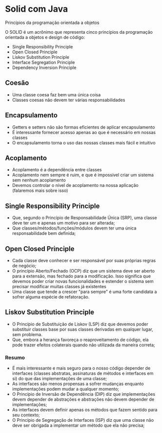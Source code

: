 # Solid com Java
Princípios da programação orientada a objetos

O SOLID é um acrônimo que representa cinco princípios da programação orientada a objetos e design de código:
- Single Responsibility Principle
- Open Closed Principle
- Liskov Substitution Principle
- Interface Segregation Principle
- Dependency Inversion Principle

## Coesão
- Uma classe coesa faz bem uma única coisa
- Classes coesas não devem ter várias responsabilidades

## Encapsulamento
- Getters e setters não são formas eficientes de aplicar encapsulamento
- É interessante fornecer acesso apenas ao que é necessário em nossas classes
- O encapsulamento torna o uso das nossas classes mais fácil e intuitivo

## Acoplamento
- Acoplamento é a dependência entre classes
- Acoplamento nem sempre é ruim, e que é impossível criar um sistema sem nenhum acoplamento
- Devemos controlar o nível de acoplamento na nossa aplicação (falaremos mais sobre isso)

## Single Responsibility Principle
- Que, segundo o Princípio de Responsabilidade Única (SRP), uma classe deve ter um e apenas um motivo para ser alterada;
- Que classes/métodos/funções/módulos devem ter uma única responsabilidade bem definida;

## Open Closed Principle
- Cada classe deve conhecer e ser responsável por suas próprias regras de negócio;
- O princípio Aberto/Fechado (OCP) diz que um sistema deve ser aberto para a extensão, mas fechado para a modificação. Isso significa que devemos poder criar novas funcionalidades e estender o sistema sem precisar modificar muitas classes já existentes
- Uma classe que tende a crescer "para sempre" é uma forte candidata a sofrer alguma espécie de refatoração.

## Liskov Substitution Principle
- O Princípio de Substituição de Liskov (LSP) diz que devemos poder substituir classes base por suas classes derivadas em qualquer lugar, sem problema.
- Que, embora a herança favoreça o reaproveitamento de código, ela pode trazer efeitos colaterais quando não utilizada da maneira correta;

### Resumo
- É mais interessante e mais seguro para o nosso código depender de interfaces (classes abstratas, assinaturas de métodos e interfaces em si) do que das implementações de uma classe;
- As interfaces são menos propensas a sofrer mudanças enquanto implementações podem mudar a qualquer momento;
- O Princípio de Inversão de Dependência (DIP) diz que implementações devem depender de abstrações e abstrações não devem depender de implementações;
- As interfaces devem definir apenas os métodos que fazem sentido para seu contexto;
- O Princípio de Segregação de Interfaces (ISP) diz que uma classe não deve ser obrigada a implementar um método que ela não precisa;

